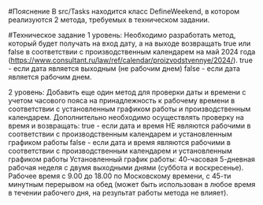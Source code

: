 #Пояснение
В src/Tasks находится класс DefineWeekend, в котором реализуются 2 метода, требуемых в техническом задании.

#Техническое задание
1 уровень:
Необходимо разработать метод, который будет получать на вход дату, а на выходе возвращать true или false в соответствии с производственным календарем на май 2024 года (https://www.consultant.ru/law/ref/calendar/proizvodstvennye/2024/). 
true - если дата является выходным (не рабочим днем)
false - если дата является рабочим днем.
 
2 уровень:
Добавить еще один метод для проверки даты и времени с учетом часового пояса на принадлежность к рабочему времени в соответствии с установленным графиком работы и производственным календарем. 
Дополнительно необходимо осуществлять проверку на время и возвращать:
true - если дата и время НЕ являются рабочими в соответствии с производственным календарем и установленным графиком работы
false - если дата и время являются рабочими в соответствии с производственным календарем и установленным графиком работы
Установленный график работы: 40-часовая 5-дневная рабочая неделя с двумя выходными днями (суббота и воскресенье). Рабочее время с 9.00 до 18.00 по Московскому времени, с 45-ти минутным перерывом на обед (может быть использован в любое время в течении рабочего дня, на результат работы метода не влияет).
